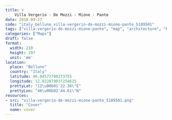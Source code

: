 ```yaml
---
title: > 
    Villa Vergerio - De Mozzi - Mione - Pante
date: 2018-09-27
code: "italy_belluno_villa-vergerio-de-mozzi-mione-pante_5189501"
tags: ["villa-vergerio-de-mozzi-mione-pante", "map", "architecture", "buildings", "Belluno", "Italy"]
categories: ["Maps"]
draft: false
format:
  width: 210
  height: 297
  unit: 'mm'
location:
  place: "Belluno"
  country: "Italy"
  latitude: 46.04572700273755
  longitude: 12.022879037254615
  prettyLat: "12\u00b01'22.36\"E"
  prettyLon: "46\u00b02'44.61\"N"
resources:
- src: "villa-vergerio-de-mozzi-mione-pante_5189501.png"
  title: "Cover"
  name: cover
---
```

